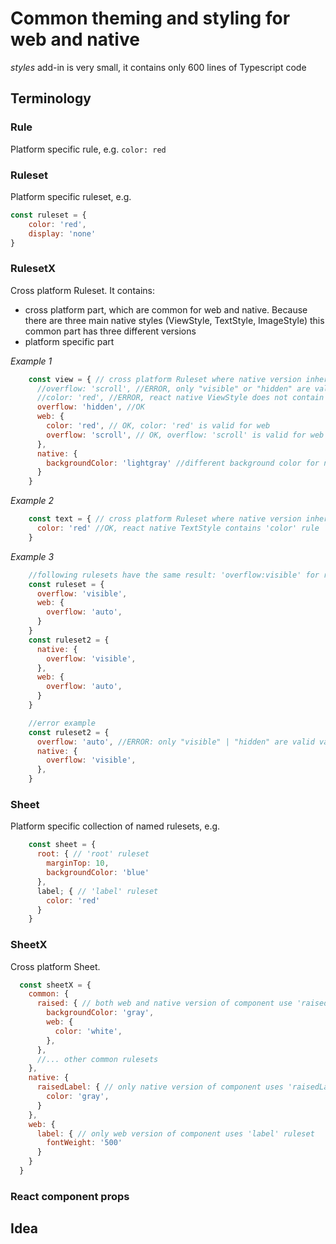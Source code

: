 # Common theming and styling for web and native
*styles* add-in is very small, it contains only 600 lines of Typescript code

## Terminology

### Rule 
Platform specific rule, e.g. ```color: red```

### Ruleset
Platform specific ruleset, e.g. 
  ```js
  const ruleset = {
      color: 'red',
      display: 'none'
  }
  ```
### RulesetX
Cross platform Ruleset. It contains:
- cross platform part, which are common for web and native. Because there are three main native styles (ViewStyle, TextStyle, ImageStyle) this common part has three different versions
- platform specific part

*Example 1*
```js
    const view = { // cross platform Ruleset where native version inherits from react native ViewStyle
      //overflow: 'scroll', //ERROR, only "visible" or "hidden" are valid values for react native ViewStyle
      //color: 'red', //ERROR, react native ViewStyle does not contain 'color' rule property
      overflow: 'hidden', //OK
      web: {
        color: 'red', // OK, color: 'red' is valid for web
        overflow: 'scroll', // OK, overflow: 'scroll' is valid for web
      },
      native: {
        backgroundColor: 'lightgray' //different background color for native
      }
    } 
```
*Example 2*
```js
    const text = { // cross platform Ruleset where native version inherits from ReactNative.TextStyle
      color: 'red' //OK, react native TextStyle contains 'color' rule
    } 
```
*Example 3*
```js
    //following rulesets have the same result: 'overflow:visible' for react-native and 'overflow:auto' for web
    const ruleset = {
      overflow: 'visible',
      web: {
        overflow: 'auto',
      }
    }
    const ruleset2 = {
      native: {
        overflow: 'visible',
      },
      web: {
        overflow: 'auto',
      }
    }

    //error example
    const ruleset2 = {
      overflow: 'auto', //ERROR: only "visible" | "hidden" are valid values for ReactN.ViewStyle['overflow'] rule
      native: {
        overflow: 'visible',
      },
    }
```

### Sheet
Platform specific collection of named rulesets, e.g.
```js
    const sheet = {
      root: { // 'root' ruleset
        marginTop: 10,
        backgroundColor: 'blue'
      },
      label; { // 'label' ruleset
        color: 'red'
      }
    }
```

### SheetX
Cross platform Sheet. 

```js
  const sheetX = {
    common: { 
      raised: { // both web and native version of component use 'raised' ruleset
        backgroundColor: 'gray',
        web: {
          color: 'white',
        },
      },
      //... other common rulesets
    },
    native: {
      raisedLabel: { // only native version of component uses 'raisedLabel' ruleset
        color: 'gray',
      }
    },
    web: { 
      label: { // only web version of component uses 'label' ruleset
        fontWeight: '500'
      }
    }
  }
```

### React component props



## Idea

